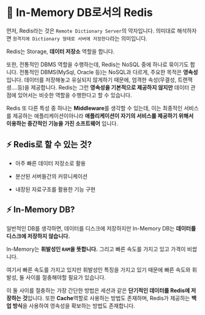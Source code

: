 # 📌 In-Memory DB로서의 Redis
먼저, Redis라는 것은 `Remote Dictionary Server`의 약자입니다. 의미대로 해석하자면 `원격지에 Dictionary 형태로 서버에 저장한다`라는 의미입니다.

Redis는 Storage, **데이터 저장소** 역할을 합니다.

또한, 전통적인 DBMS 역할을 수행하는데, Redis는 NoSQL 중에 하나로 묶이기도 합니다. 전통적인 DBMS(MySql, Oracle 등)는 NoSQL과 다르게, 주요한 목적은 **영속성**입니다. 데이터를 저장해놓고 유실되지 않게하기 때문에, 엄격한 속성(무결성, 트랜잭셩....등)을 제공합니다. Redis는 그런 **영속성을 기본적으로 제공하지 않지만** 데이터 관점에 있어서는 비슷한 역할을 수행한다고 할 수 있습니다.

Redis 또 다른 특성 중 하나는 **Middleware**를 생각할 수 있는데, 이는 최종적인 서비스를 제공하는 애플리케이션이아니라 **애플리케이션이 자기의 서비스를 제공하기 위해서 이용하는 중간적인 기능을 가진 소프트웨어** 입니다.

## ⚡ Redis로 할 수 있는 것?
* 아주 빠른 데이터 저장소로 활용

* 분산된 서버들간의 커뮤니케이션

* 내장된 자료구조를 활용한 기능 구현

## ⚡ In-Memory DB?
일반적인 DB를 생각하면, 데이터를 디스크에 저장하지만 In-Memory DB는 **데이터를 디스크에 저장하지 않습니다.**

In-Memory는 **휘발성인 `RAM`을 뜻합니다.**
그리고 빠른 속도를 가지고 있고 가격이 비쌉니다.

여기서 빠른 속도를 가지고 있지만 휘발성인 특징을 가지고 있기 때문에 빠른 속도와 휘발성, 둘 사이를 절충해야할 필요가 있습니다.

이 둘 사이를 절충하는 가장 간단한 방법은 세션과 같은 **단기적인 데이터를 Redis에 저장하는 것**입니다. 또한 **Cache**역할로 사용하는 방법도 존재하며, Redis가 제공하는 **백업 방식**을 사용하여 영속성을 확보하는 방법도 존재합니다.




